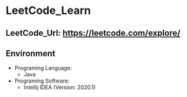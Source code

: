 # LeetCode_Learn

## LeetCode_Url: https://leetcode.com/explore/

## Environment
  - Programing Language: 
    - Java
  - Programing Software:
    - Intellij IDEA (Version: 2020.1)
    
    
    
